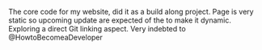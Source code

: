 The core code for my website, did it as a build along project. Page is very static so upcoming update are expected of the to make it dynamic. Exploring a direct Git linking aspect. Very indebted to @HowtoBecomeaDeveloper
